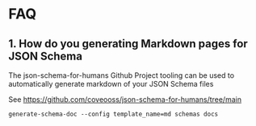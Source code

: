 # FAQ

## 1. How do you generating Markdown pages for JSON Schema 

The json-schema-for-humans Github Project tooling can be used to automatically generate markdown of your JSON Schema files

See https://github.com/coveooss/json-schema-for-humans/tree/main



```
generate-schema-doc --config template_name=md schemas docs
```